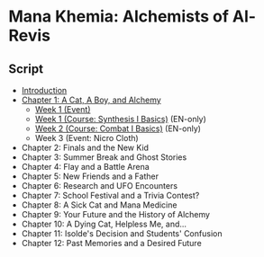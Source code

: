 # Mana Khemia: Alchemists of Al-Revis

## Script

- [Introduction](./script/introduction.html)
- [Chapter 1: A Cat, A Boy, and Alchemy](./script/chapter-01.html)
    - [Week 1 (Event)](./script/chapter-01.html/#c1w1-event)
    - [Week 1 (Course: Synthesis I Basics)](./script/chapter-01.html/#c1w1-course) (EN-only)
    - [Week 2 (Course: Combat I Basics)](./script/chapter-01.html/#c1w2-course) (EN-only)
    - Week 3 (Event: Nicro Cloth)
- Chapter 2: Finals and the New Kid
- Chapter 3: Summer Break and Ghost Stories
- Chapter 4: Flay and a Battle Arena
- Chapter 5: New Friends and a Father
- Chapter 6: Research and UFO Encounters
- Chapter 7: School Festival and a Trivia Contest?
- Chapter 8: A Sick Cat and Mana Medicine
- Chapter 9: Your Future and the History of Alchemy
- Chapter 10: A Dying Cat, Helpless Me, and...
- Chapter 11: Isolde's Decision and Students' Confusion
- Chapter 12: Past Memories and a Desired Future
